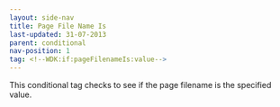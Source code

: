 ```yaml
---
layout: side-nav
title: Page File Name Is
last-updated: 31-07-2013
parent: conditional
nav-position: 1
tag: <!--WDK:if:pageFilenameIs:value-->
---
```


This conditional tag checks to see if the page filename is the specified value.
